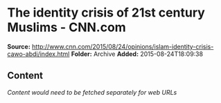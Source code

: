 # The identity crisis of 21st century Muslims - CNN.com

**Source:** http://www.cnn.com/2015/08/24/opinions/islam-identity-crisis-cawo-abdi/index.html
**Folder:** Archive
**Added:** 2015-08-24T18:09:38




## Content
*Content would need to be fetched separately for web URLs*

